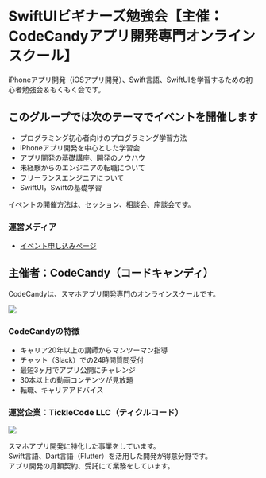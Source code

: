 # SwiftUIビギナーズ勉強会【主催：CodeCandyアプリ開発専門オンラインスクール】
iPhoneアプリ開発（iOSアプリ開発）、Swift言語、SwiftUIを学習するための初心者勉強会＆もくもく会です。

## このグループでは次のテーマでイベントを開催します

- プログラミング初心者向けのプログラミング学習方法
- iPhoneアプリ開発を中心とした学習会
- アプリ開発の基礎講座、開発のノウハウ
- 未経験からのエンジニアの転職について
- フリーランスエンジニアについて
- SwiftUI，Swiftの基礎学習

イベントの開催方法は、セッション、相談会、座談会です。  

### 運営メディア
- [イベント申し込みページ](https://codecandy.connpass.com/)

## 主催者：CodeCandy（コードキャンディ）
CodeCandyは、スマホアプリ開発専門のオンラインスクールです。

<img src="https://ticklecode.com/CodeCandyLP/images/kv_CodeCandy.jpg">

### CodeCandyの特徴

- キャリア20年以上の講師からマンツーマン指導
- チャット（Slack）での24時間質問受付
- 最短3ヶ月でアプリ公開にチャレンジ
- 30本以上の動画コンテンツが見放題
- 転職、キャリアアドバイス

### 運営企業：TickleCode LLC（ティクルコード）

<a href="https://ticklecode.com/"><img src="https://ticklecode.com/wp/wp-content/uploads/2016/06/logo_ticklecode.png"></a>

スマホアプリ開発に特化した事業をしています。  
Swift言語、Dart言語（Flutter）を活用した開発が得意分野です。  
アプリ開発の月額契約、受託にて業務をしています。
